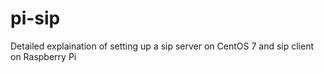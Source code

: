 # pi-sip
Detailed explaination of setting up a sip server on CentOS 7 and sip client on Raspberry Pi
